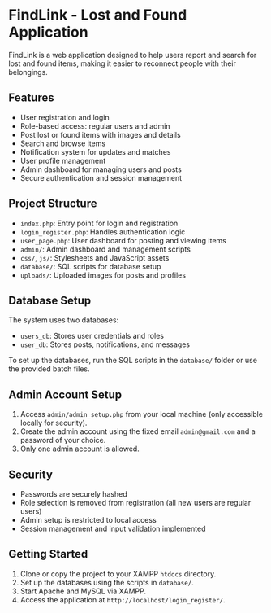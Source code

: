 # FindLink - Lost and Found Application

FindLink is a web application designed to help users report and search for lost and found items, making it easier to reconnect people with their belongings.

## Features

- User registration and login
- Role-based access: regular users and admin
- Post lost or found items with images and details
- Search and browse items
- Notification system for updates and matches
- User profile management
- Admin dashboard for managing users and posts
- Secure authentication and session management

## Project Structure

- `index.php`: Entry point for login and registration
- `login_register.php`: Handles authentication logic
- `user_page.php`: User dashboard for posting and viewing items
- `admin/`: Admin dashboard and management scripts
- `css/`, `js/`: Stylesheets and JavaScript assets
- `database/`: SQL scripts for database setup
- `uploads/`: Uploaded images for posts and profiles

## Database Setup

The system uses two databases:

- `users_db`: Stores user credentials and roles
- `user_db`: Stores posts, notifications, and messages

To set up the databases, run the SQL scripts in the `database/` folder or use the provided batch files.

## Admin Account Setup

1. Access `admin/admin_setup.php` from your local machine (only accessible locally for security).
2. Create the admin account using the fixed email `admin@gmail.com` and a password of your choice.
3. Only one admin account is allowed.

## Security

- Passwords are securely hashed
- Role selection is removed from registration (all new users are regular users)
- Admin setup is restricted to local access
- Session management and input validation implemented

## Getting Started

1. Clone or copy the project to your XAMPP `htdocs` directory.
2. Set up the databases using the scripts in `database/`.
3. Start Apache and MySQL via XAMPP.
4. Access the application at `http://localhost/login_register/`.
